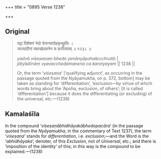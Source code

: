 +++
title = "0895 Verse 1238"

+++
## Original 
>
> यद्वा विशेषणं भेदो येनान्यापोहकृच्छ्रुतिः ।  
> जात्यादीनां व्यवच्छेदमनेन च करोत्ययम् ॥ १२३८ ॥ 
>
> *yadvā viśeṣaṇaṃ bhedo yenānyāpohakṛcchrutiḥ* \|  
> *jātyādīnāṃ vyavacchedamanena ca karotyayam* \|\| 1238 \|\| 
>
> Or, the term ‘*viśeṣaṇa*’ [‘qualifying adjunct’, as occurring in the passage quoted from the Nyāyamukha, on p. 372, bottom] may be taken as standing for ‘differentiation’, ‘exclusion—by virtue of which words bring about the ‘Apoha, exclusion, of others’; [it is called ‘differentiation’] because it does the differentiating (or excluding) of the universal, etc.—(1238)



## Kamalaśīla

In the compound ‘*viśeṣaṇābhidhāyakābhedopacāra*’ (in the passage quoted from the *Nyāyamukha*, in the commentary of Text 1237), the term ‘*viśeṣaṇa*’ stands for *differentiation*, i.e. *exclusion*;—and the Word is the ‘*abhidhāyaka*’, denoter, of this *Exclusion*, not of *Universal*, etc.; and there is ‘imposition of the identity’ of this; in this way is the compound to be explained.—(1238)



